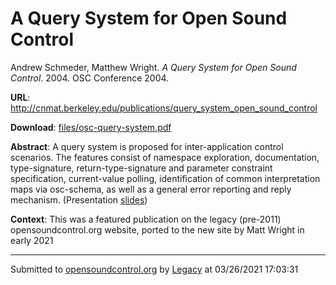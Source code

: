 # A Query System for Open Sound Control

Andrew Schmeder, Matthew Wright. *A Query System for Open Sound Control*. 2004.  OSC Conference 2004. 

**URL**: <http://cnmat.berkeley.edu/publications/query_system_open_sound_control>

**Download**: [files/osc-query-system.pdf](../files/osc-query-system.pdf)

**Abstract**: A query system is proposed for inter-application control scenarios. The features consist of namespace exploration, documentation, type-signature, return-type-signature and parameter constraint specification, current-value polling, identification of common interpretation maps via osc-schema, as well as a general error reporting and reply mechanism.  (Presentation [slides](../files/aws-query-cmd-system-osc04.pdf))

**Context**: This was a featured publication on the legacy (pre-2011) opensoundcontrol.org website, ported to the new site by Matt Wright in early 2021

---
Submitted to [opensoundcontrol.org](https://opensoundcontrol.org) by [Legacy](https://web.archive.org) at 03/26/2021 17:03:31
